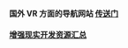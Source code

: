 #### 国外 VR 方面的导航网站 [传送门](http://www.vrfavs.com/)

#### [增强现实开发资源汇总](https://github.com/GeekLiB/AR-Source)
